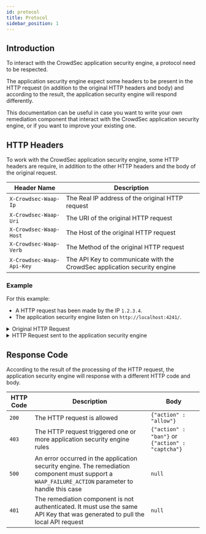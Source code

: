 ```yaml
---
id: protocol
title: Protocol
sidebar_position: 1
---
```


## Introduction

To interact with the CrowdSec application security engine, a protocol need to be respected.

The application security engine expect some headers to be present in the HTTP request (in addition to the original HTTP headers and body) and according to the result, the application security engine will respond differently.

This documentation can be useful in case you want to write your own remediation component that interact with the CrowdSec application security engine, or if you want to improve your existing one.

## HTTP Headers

To work with the CrowdSec application security engine, some HTTP headers are require, in addition to the other HTTP headers and the body of the original request.

| Header Name               | Description                                                              |
| ------------------------- | ------------------------------------------------------------------------ |
| `X-Crowdsec-Waap-Ip`      | The Real IP address of the original HTTP request                         |
| `X-Crowdsec-Waap-Uri`     | The URI of the original HTTP request                                     |
| `X-Crowdsec-Waap-Host`    | The Host of the original HTTP request                                    |
| `X-Crowdsec-Waap-Verb`    | The Method of the original HTTP request                                  |
| `X-Crowdsec-Waap-Api-Key` | The API Key to communicate with the CrowdSec application security engine |

### Example

For this example:

- A HTTP request has been made by the IP `1.2.3.4`.
- The application security engine listen on `http://localhost:4241/`.

<details>
<summary>Original HTTP Request</summary>

```
POST /login HTTP/1.1
Host: example.com
User-Agent: Mozilla/5.0 (Windows NT 10.0; Win64; x64; rv:68.0) Gecko/20100101 Firefox/68.0
Accept: text/html,application/xhtml+xml,application/xml;q=0.9,*/*;q=0.8
Accept-Language: en-US,en;q=0.5
Accept-Encoding: gzip, deflate
Content-Type: application/x-www-form-urlencoded
Content-Length: 73
Connection: keep-alive
Upgrade-Insecure-Requests: 1

username=admin' OR '1'='1' -- &password=password

```

</details>

<details>
<summary>HTTP Request sent to the application security engine</summary>

```
GET / HTTP/1.1
Host: localhost:4241
X-Crowdsec-Waf-ip: 1.2.3.4
X-Crowdsec-Waf-Uri: /login
X-Crowdsec-Waf-Host: example.com
X-Crowdsec-Waf-Verb: POST
X-Crowdsec-Waf-Api-Key: <API_KEY>
User-Agent: Mozilla/5.0 (Windows NT 10.0; Win64; x64; rv:68.0) Gecko/20100101 Firefox/68.0
Accept: text/html,application/xhtml+xml,application/xml;q=0.9,*/*;q=0.8
Accept-Language: en-US,en;q=0.5
Accept-Encoding: gzip, deflate
Content-Type: application/x-www-form-urlencoded
Content-Length: 73
Connection: keep-alive
Upgrade-Insecure-Requests: 1

username=admin' OR '1'='1' -- &password=password

```

</details>

## Response Code

According to the result of the processing of the HTTP request, the application security engine will response with a different HTTP code and body.

| HTTP Code | Description                                                                                                                                        | Body                                             |
| --------- | -------------------------------------------------------------------------------------------------------------------------------------------------- | ------------------------------------------------ |
| `200`     | The HTTP request is allowed                                                                                                                        | `{"action" : "allow"}`                           |
| `403`     | The HTTP request triggered one or more application security engine rules                                                                           | `{"action" : "ban"}` or `{"action" : "captcha"}` |
| `500`     | An error occurred in the application security engine. The remediation component must support a `WAAP_FAILURE_ACTION` parameter to handle this case | `null`                                           |
| `401`     | The remediation component is not authenticated. It must use the same API Key that was generated to pull the local API request                      | `null`                                           |
